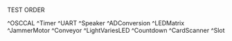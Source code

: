 TEST ORDER

^OSCCAL
^Timer
^UART
^Speaker
^ADConversion
^LEDMatrix
^JammerMotor
^Conveyor
^LightVariesLED
^Countdown
^CardScanner
^Slot